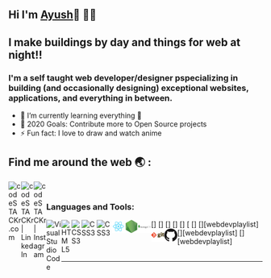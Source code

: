  
## Hi I'm [Ayush](website)👋 👨‍💻 



## I make buildings by day and things for web at night!!
### I'm a self taught web developer/designer pspecializing in building (and occasionally designing) exceptional websites, applications, and everything in between.

- 🌱 I’m currently learning everything 🤣
- 🥅 2020 Goals: Contribute more to Open Source projects
- ⚡ Fun fact: I love to draw and watch anime



## Find me around the web :earth_asia: :

[<img align="left" alt="codeSTACKr.com" width="25px" src="http://kabramkrafts.com/wp-content/uploads/2017/04/earth.svg" />][website] 
[<img align="left" alt="codeSTACKr | LinkedIn" width="25px" src="https://cdn.worldvectorlogo.com/logos/linkedin-icon-2.svg" />][linkedin] 
[<img align="left" alt="codeSTACKr | Instagram" width="25px" src="https://cdn.worldvectorlogo.com/logos/instagram-2016.svg" />][instagram] 

<br />

### Languages and Tools:

[<img align="left" alt="Visual Studio Code" width="30px" src="https://cdn.worldvectorlogo.com/logos/visual-studio-code-1.svg" />]
[<img align="left" alt="HTML5" width="20px" src="https://cdn.worldvectorlogo.com/logos/html-5.svg" />]
[<img align="left" alt="CSS3" width="20px" src="https://cdn.worldvectorlogo.com/logos/css-5.svg" />]
[<img align="left" alt="CSS3" width="30px" src="https://cdn.worldvectorlogo.com/logos/sass-1.svg" />]
[<img align="left" alt="CSS3" width="30px" src="https://cdn.worldvectorlogo.com/logos/javascript.svg" />]
[<img align="left" alt="React" width="26px" src="https://raw.githubusercontent.com/github/explore/80688e429a7d4ef2fca1e82350fe8e3517d3494d/topics/react/react.png" />
[<img align="left" alt="Node.js" width="26px" src="https://raw.githubusercontent.com/github/explore/80688e429a7d4ef2fca1e82350fe8e3517d3494d/topics/nodejs/nodejs.png" />]
[<img align="left" alt="MongoDB" width="26px" src="https://raw.githubusercontent.com/github/explore/80688e429a7d4ef2fca1e82350fe8e3517d3494d/topics/mongodb/mongodb.png" />][webdevplaylist]
[<img align="left" alt="Git" width="26px" src="https://raw.githubusercontent.com/github/explore/80688e429a7d4ef2fca1e82350fe8e3517d3494d/topics/git/git.png" />][webdevplaylist]
[<img align="left" alt="GitHub" width="26px" src="https://raw.githubusercontent.com/github/explore/78df643247d429f6cc873026c0622819ad797942/topics/github/github.png" />][webdevplaylist]
<br />
<br />

---

[website]: https://webdevayush.herokuapp.com/
[instagram]: https://www.instagram.com/_ayushguptaa/
[linkedin]: https://linkedin.com/in/codeSTACKr

